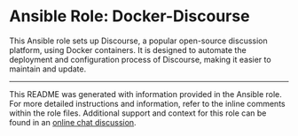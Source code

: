 # Ansible Role: Docker-Discourse

This Ansible role sets up Discourse, a popular open-source discussion platform, using Docker containers. It is designed to automate the deployment and configuration process of Discourse, making it easier to maintain and update.

---

This README was generated with information provided in the Ansible role. For more detailed instructions and information, refer to the inline comments within the role files. Additional support and context for this role can be found in an [online chat discussion](https://chat.openai.com/share/fdbf9870-1f7e-491f-b4d2-357e6e8ad59c).

